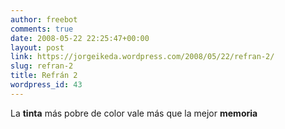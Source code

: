 ```yaml
---
author: freebot
comments: true
date: 2008-05-22 22:25:47+00:00
layout: post
link: https://jorgeikeda.wordpress.com/2008/05/22/refran-2/
slug: refran-2
title: Refrán 2
wordpress_id: 43
---
```


La **tinta** más pobre  de color vale más que la mejor **memoria**
